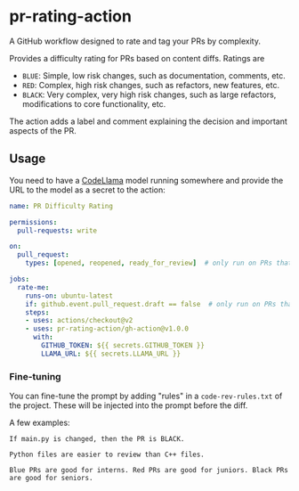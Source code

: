 # pr-rating-action
A GitHub workflow designed to rate and tag your PRs by complexity.

Provides a difficulty rating for PRs based on content diffs. Ratings are

- `BLUE`: Simple, low risk changes, such as documentation, comments, etc.
- `RED`: Complex, high risk changes, such as refactors, new features, etc.
- `BLACK`: Very complex, very high risk changes, such as large refactors, modifications to core functionality, etc.

The action adds a label and comment explaining the decision and important aspects of the PR.

## Usage

You need to have a [CodeLlama](https://huggingface.co/Phind/Phind-CodeLlama-34B-v2) model running somewhere and provide the URL to the model as a secret to the action:
```yaml
name: PR Difficulty Rating

permissions:
  pull-requests: write

on:
  pull_request:
    types: [opened, reopened, ready_for_review]  # only run on PRs that are ready for review

jobs:
  rate-me:
    runs-on: ubuntu-latest
    if: github.event.pull_request.draft == false  # only run on PRs that are not drafts
    steps:
    - uses: actions/checkout@v2
    - uses: pr-rating-action/gh-action@v1.0.0
      with:
        GITHUB_TOKEN: ${{ secrets.GITHUB_TOKEN }}
        LLAMA_URL: ${{ secrets.LLAMA_URL }}
```

### Fine-tuning
You can fine-tune the prompt by adding "rules" in a `code-rev-rules.txt` of the project. These will be injected into the prompt before the diff.

A few examples:
```
If main.py is changed, then the PR is BLACK.

Python files are easier to review than C++ files.

Blue PRs are good for interns. Red PRs are good for juniors. Black PRs are good for seniors.
```